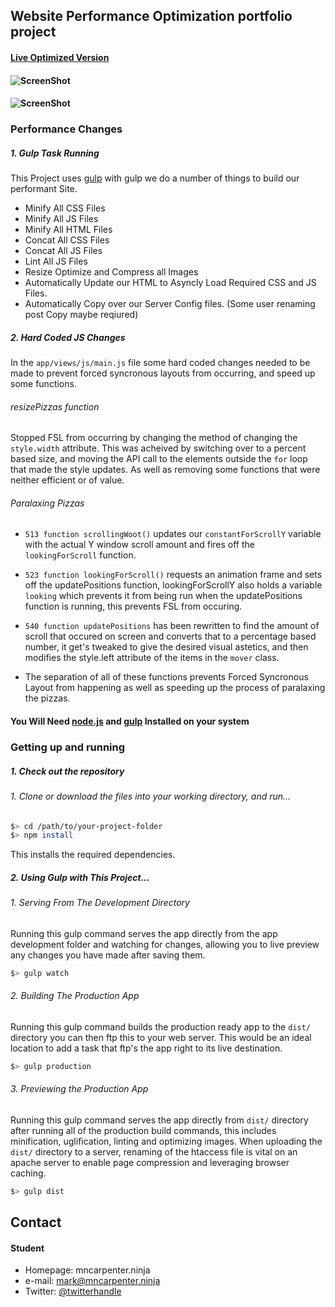 ## Website Performance Optimization portfolio project


#### [Live Optimized Version](http://pizza.mncarpenter.ninja)
#### ![ScreenShot](https://raw.githubusercontent.com/xXSirenSxOpusXx/frontend-nanodegree-mobile-portfolio/master/PGSpdScrn.png)
#### ![ScreenShot](https://raw.githubusercontent.com/xXSirenSxOpusXx/frontend-nanodegree-mobile-portfolio/master/PGSpdScrn2.png)

### Performance Changes

##### 1. Gulp Task Running
  This Project uses [gulp](http://www.http://gulpjs.com/) with gulp we do a number of
things to build our performant Site.

*  Minify All CSS Files 
*  Minify All JS Files
*  Minify All HTML Files
*  Concat All CSS Files
*  Concat All JS Files
*  Lint All JS Files
*  Resize Optimize and Compress all Images
*  Automatically Update our HTML to Asyncly Load Required CSS and JS Files.
*  Automatically Copy over our Server Config files. (Some user renaming post Copy maybe reqiured)

##### 2. Hard Coded JS Changes
  In the `app/views/js/main.js` file some hard coded changes needed to be made
to prevent forced syncronous layouts from occurring, and speed up some functions.

###### resizePizzas function
  Stopped FSL from occurring by changing the method of changing the `style.width` attribute.
This was acheived by switching over to a percent based size, and moving the API call
to the elements outside the `for` loop that made the style updates. As well as removing 
some functions that were neither efficient or of value.

###### Paralaxing Pizzas 
*  `513 function scrollingWoot()` updates our `constantForScrollY` variable
with the actual Y window scroll amount and fires off the `lookingForScroll` function.
*  `523 function lookingForScroll()` requests an animation frame and
sets off the updatePositions function, lookingForScrollY also holds a variable `looking` which
prevents it from being run when the updatePositions function is running, this prevents
FSL from occuring.
*  `540 function updatePositions` has been rewritten to find the amount of scroll that occured
on screen and converts that to a percentage based number, it get's tweaked to give the desired
visual astetics, and then modifies the style.left attribute of the items in the `mover` class.

*  The separation of all of these functions prevents Forced Syncronous Layout from
happening as well as speeding up the process of paralaxing the pizzas.


#### You Will Need [node.js](https://nodejs.org/en/) and [gulp](http://www.http://gulpjs.com/) Installed on your system

### Getting up and running

##### 1. Check out the repository
###### 1. Clone or download the files into your working directory, and run...
```bash
$> cd /path/to/your-project-folder
$> npm install
```

This installs the required dependencies.

##### 2.  Using Gulp with This Project...
###### 1.  Serving From The Development Directory
Running this gulp command serves the app directly from the app development folder
and watching for changes, allowing you to live preview any changes you have made
after saving them.
```bash
$> gulp watch
```

###### 2. Building The Production App
Running this gulp command builds the production ready app to the `dist/` directory
you can then ftp this to your web server. This would be an ideal location to
add a task that ftp's the app right to its live destination.
```bash
$> gulp production
```

###### 3.  Previewing the Production App
Running this gulp command serves the app directly from `dist/` directory after
running all of the production build commands, this includes minification, uglification,
linting and optimizing images. When uploading the `dist/` directory to a server, renaming
of the htaccess file is vital on an apache server to enable page compression and leveraging
browser caching.
```bash
$> gulp dist
```

## Contact
#### Student
* Homepage: mncarpenter.ninja
* e-mail: mark@mncarpenter.ninja
* Twitter: [@twitterhandle](https://twitter.com/xXSirenSxOpusXx "xXSirenSxOpusXx on twitter")